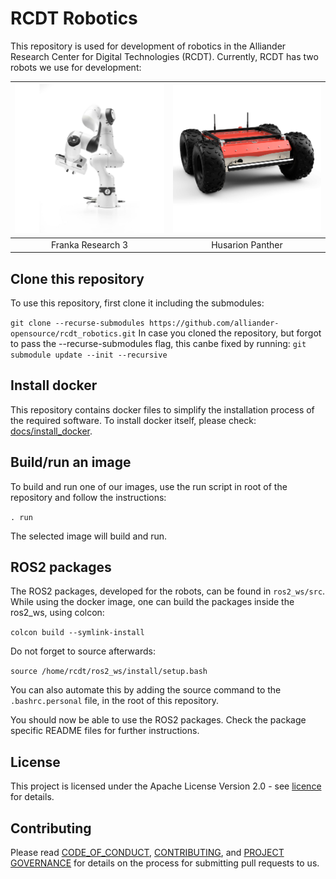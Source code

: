 <!--
SPDX-FileCopyrightText: Alliander N. V.

SPDX-License-Identifier: Apache-2.0
-->

# RCDT Robotics

This repository is used for development of robotics in the Alliander Research Center for Digital Technologies (RCDT). Currently, RCDT has two robots we use for development:

| ![drawing](img/fr3.jpg) | ![drawing](img/hp.jpg) |
| :---------------------: | :--------------------: |
|    Franka Research 3    |    Husarion Panther    |

## Clone this repository

To use this repository, first clone it including the submodules:

`git clone --recurse-submodules https://github.com/alliander-opensource/rcdt_robotics.git`
In case you cloned the repository, but forgot to pass the --recurse-submodules flag, this canbe fixed by running:
`git submodule update --init --recursive`

## Install docker

This repository contains docker files to simplify the installation process of the required software. To install docker itself, please check: [docs/install_docker](docs/install_docker.md).

## Build/run an image

To build and run one of our images, use the run script in root of the repository and follow the instructions:

`. run`

The selected image will build and run.

## ROS2 packages

The ROS2 packages, developed for the robots, can be found in `ros2_ws/src`. While using the docker image, one can build the packages inside the ros2_ws, using colcon:

`colcon build --symlink-install`

Do not forget to source afterwards:

`source /home/rcdt/ros2_ws/install/setup.bash`

You can also automate this by adding the source command to the `.bashrc.personal` file, in the root of this repository.

You should now be able to use the ROS2 packages. Check the package specific README files for further instructions.

## License

This project is licensed under the Apache License Version 2.0 - see [licence](./LICENSES/Apache-2.0.txt) for details.

## Contributing

Please read [CODE_OF_CONDUCT](CODE_OF_CONDUCT.md), [CONTRIBUTING](CONTRIBUTING.md), and [PROJECT GOVERNANCE](PROJECT_GOVERNANCE.md) for details on the process for submitting pull requests to us.
